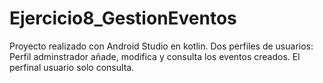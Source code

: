 # Ejercicio8_GestionEventos
Proyecto realizado con Android Studio en kotlin.
Dos perfiles de usuarios: Perfil adminstrador añade, modifica y consulta los eventos creados. El perfinal usuario solo consulta.
